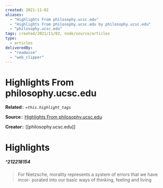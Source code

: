 ```yaml
---
created: 2021-11-02
aliases:
  - "Highlights From philosophy.ucsc.edu"
  - "Highlights From philosophy.ucsc.edu by philosophy.ucsc.edu"
  - "philosophy.ucsc.edu"
tags: created/2021/11/02, node/source/articles
type:
  - articles
deliveredBy:
  - "readwise"
  - "web_clipper"
---
```

# Highlights From philosophy.ucsc.edu

**Related**:: 
*`=this.highlight_tags`*

**Source**:: [Highlights From philosophy.ucsc.edu](https://philosophy.ucsc.edu/news-events/colloquia-conferences/GeneologyofMorals.pdf)

**Creator**:: [[philosophy.ucsc.edu]]

# Highlights
##### ^212218154
  
> For Nietzsche, morality represents a system of errors that we have incor-
> porated into our basic ways of thinking, feeling and living 

